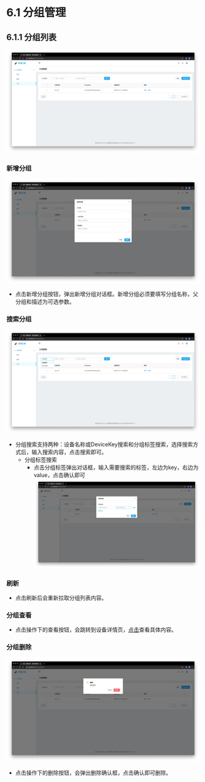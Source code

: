 # 6.1 分组管理
## 6.1.1 分组列表
![avatar](../.vuepress/public/images/groupList.jpg)

### 新增分组
![avatar](../.vuepress/public/images/createGroup.jpg)
* 点击新增分组按钮，弹出新增分组对话框。新增分组必须要填写分组名称，父分组和描述为可选参数。

### 搜索分组
![avatar](../.vuepress/public/images/groupSearch.jpg)
* 分组搜索支持两种：设备名称或DeviceKey搜索和分组标签搜索，选择搜索方式后，输入搜索内容，点击搜索即可。
    * 分组标签搜索
        * 点击分组标签弹出对话框，输入需要搜索的标签，左边为key，右边为value，点击确认即可
        ![avatar](../.vuepress/public/images/groupSearchTag.jpg)

### 刷新
* 点击刷新后会重新拉取分组列表内容。

### 分组查看
* 点击操作下的查看按钮，会跳转到设备详情页，[点击](/device/groupDetail.html, "设备信息页")查看具体内容。

### 分组删除
![avatar](../.vuepress/public/images/groupDelete.jpg)
* 点击操作下的删除按钮，会弹出删除确认框，点击确认即可删除。
